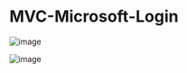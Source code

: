 # MVC-Microsoft-Login

![image](https://github.com/Jordan-of-the-Green/MVC-Microsoft-Login/assets/101722700/d517cc9a-89d4-421a-a463-ff02105f3eb8)

![image](https://github.com/Jordan-of-the-Green/MVC-Microsoft-Login/assets/101722700/c516d801-9cc9-4bef-8d5c-d6ab32baacf5)



